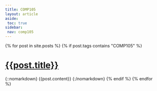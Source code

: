 ```yaml
---
title: COMP105
layout: article
aside:
 toc: true
sidebar:
 nav: comp105
---
```

{% for post in site.posts %}
{% if post.tags contains "COMP105" %}
# [{{post.title}}]({{site.baseurl}}{{post.url}})
{::nomarkdown}
{{post.content}}
{:/nomarkdown}
{% endif %}
{% endfor %}
